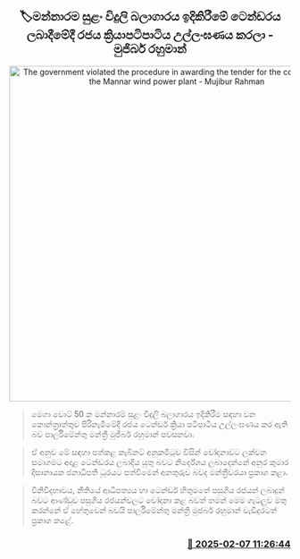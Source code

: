 <p align='center'><b><h2 align='center' title='The government violated the procedure in awarding the tender for the construction of the Mannar wind power plant - Mujibur Rahman'>🏷මන්නාරම සුළං විදුලි බලාගාරය ඉදිකිරී​මේ ටෙන්ඩරය ලබාදීමේදී රජය ක්‍රියාපටිපාටිය උල්ලංඝණය කරලා - මුජිබර් රහුමාන්</h2></b></p>
<p align='center'><img src='https://helakuru.sgp1.cdn.digitaloceanspaces.com/esana/images/lib/mujiber-media-nn.jpg' width='600' alt='The government violated the procedure in awarding the tender for the construction of the Mannar wind power plant - Mujibur Rahman'></p>

> මෙගා වොට් 50 ක මන්නාරම් සුළං විදුලි බලාගාරය ඉදිකිරීම සඳහා වන කොන්ත්‍රාත්තුව පිරිනැමීමේදී රජය ටෙන්ඩර් ක්‍රියා පටිපාටිය උල්ලංඝණය කර ඇති බව පාර්ලිමේන්තු මන්ත්‍රී මුජිබර් රහුමාන් පවසනවා.

> ඒ අනුව මේ සඳහා පත්කළ කැබිනට් අනුකමිටුව විසින් චෝදනාවට ලක්වන සමාගමට අදාළ ටෙන්ඩරය ලබාදිය යුතු බවට නිර්දේශය ලබාදෙන්නේ අනුර කුමාර දිසානායක ජනාධිපති ධූරයට පත්වීමෙන් අනතුරුව බවද මන්ත්‍රීවරයා ප්‍රකාශ කළා.

> විනිවිදභාවය, නීතියේ ​ආධිපත්‍ය​ය හා ටෙන්ඩර් හිතුමතේ පසුගිය රජයන් ලබාදුන් බවට ආණ්ඩුව පසුගිය රජයන්වලට චෝදනා කළ බවත් තමන් මෙම ගැටලුව මතු කරන්නේ ඒ හේතුවෙන් බවයි පාර්ලිමේන්තු මන්ත්‍රී මුජබර් රහුමාන් වැඩිදුරටත් ප්‍රකාශ කළේ.



<h3 align='right'><a href='https://www.helakuru.lk/esana/p/107263/'>📅 2025-02-07 11:26:44</a></h3>
